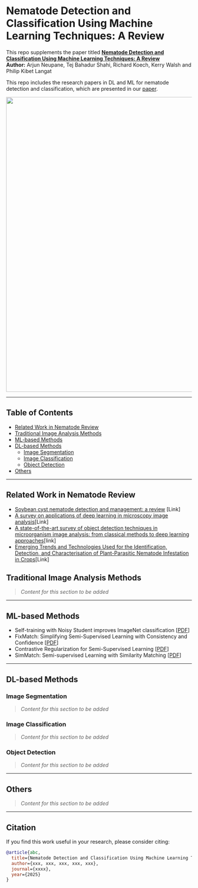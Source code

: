 # Nematode Detection and Classification Using Machine Learning Techniques: A Review

This repo supplements the paper titled **[Nematode Detection and Classification Using Machine Learning Techniques: A Review]()**  
**Author:** Arjun Neupane, Tej Bahadur Shahi, Richard Koech, Kerry Walsh and Philip Kibet Langat

This repo includes the research papers in DL and ML for nematode detection and classification, which are presented in our [paper]().

<p align="center">
<img src="Figure1.png" width="800">
</p>

---

## Table of Contents

  - [Related Work in Nematode Review](#related-work-in-nematode-review)  
  - [Traditional Image Analysis Methods](#traditional-image-analysis-methods)  
  - [ML-based Methods](#ml-based-methods)  
  - [DL-based Methods](#dl-based-methods)  
    - [Image Segmentation](#image-segmentation)  
    - [Image Classification](#image-classification)  
    - [Object Detection](#object-detection)  
  - [Others](#others)

---

## Related Work in Nematode Review

- [Soybean cyst nematode detection and management: a review](https://doi.org/10.1186/s13007-022-00933-8) [Link]
- [A survey on applications of deep learning in microscopy image analysis](https://doi.org/10.1016/j.compbiomed.2021.104523)[Link]
- [A state-of-the-art survey of object detection techniques in microorganism image analysis: from classical methods to deep learning approaches](https://doi.org/10.1007/s10462-022-10209-1)[link]
- [Emerging Trends and Technologies Used for the Identification, Detection, and Characterisation of Plant-Parasitic Nematode Infestation in Crops](https://doi.org/10.3390/plants13213041)[Link]


## Traditional Image Analysis Methods

> *Content for this section to be added*

---

## ML-based Methods

- Self-training with Noisy Student improves ImageNet classification [[PDF](https://arxiv.org/abs/1911.04252)]  
- FixMatch: Simplifying Semi-Supervised Learning with Consistency and Confidence [[PDF](https://arxiv.org/pdf/2001.07685v2)]  
- Contrastive Regularization for Semi-Supervised Learning [[PDF](https://arxiv.org/pdf/2201.06247v2)]  
- SimMatch: Semi-supervised Learning with Similarity Matching [[PDF](https://arxiv.org/pdf/2203.06915v2)]

---

## DL-based Methods

### Image Segmentation

> *Content for this section to be added*

### Image Classification

> *Content for this section to be added*

### Object Detection

> *Content for this section to be added*

---

## Others

> *Content for this section to be added*

---

## Citation

If you find this work useful in your research, please consider citing:

```bibtex
@article{abc,
  title={Nematode Detection and Classification Using Machine Learning Techniques: A Review},
  author={xxx, xxx, xxx, xxx, xxx},
  journal={xxxx},
  year={2025}
}
